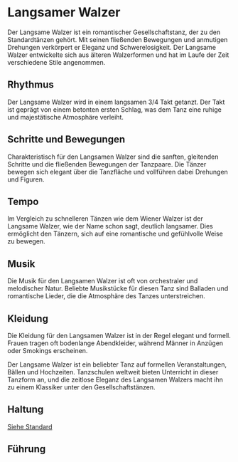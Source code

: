# Langsamer Walzer

Der Langsame Walzer ist ein romantischer Gesellschaftstanz, der zu den Standardtänzen gehört. Mit seinen fließenden Bewegungen und anmutigen Drehungen verkörpert er Eleganz und Schwerelosigkeit. Der Langsame Walzer entwickelte sich aus älteren Walzerformen und hat im Laufe der Zeit verschiedene Stile angenommen.

## Rhythmus

Der Langsame Walzer wird in einem langsamen 3/4 Takt getanzt. Der Takt ist geprägt von einem betonten ersten Schlag, was dem Tanz eine ruhige und majestätische Atmosphäre verleiht.

## Schritte und Bewegungen

Charakteristisch für den Langsamen Walzer sind die sanften, gleitenden Schritte und die fließenden Bewegungen der Tanzpaare. Die Tänzer bewegen sich elegant über die Tanzfläche und vollführen dabei Drehungen und Figuren.

## Tempo

Im Vergleich zu schnelleren Tänzen wie dem Wiener Walzer ist der Langsame Walzer, wie der Name schon sagt, deutlich langsamer. Dies ermöglicht den Tänzern, sich auf eine romantische und gefühlvolle Weise zu bewegen.

## Musik

Die Musik für den Langsamen Walzer ist oft von orchestraler und melodischer Natur. Beliebte Musikstücke für diesen Tanz sind Balladen und romantische Lieder, die die Atmosphäre des Tanzes unterstreichen.

## Kleidung

Die Kleidung für den Langsamen Walzer ist in der Regel elegant und formell. Frauen tragen oft bodenlange Abendkleider, während Männer in Anzügen oder Smokings erscheinen.

Der Langsame Walzer ist ein beliebter Tanz auf formellen Veranstaltungen, Bällen und Hochzeiten. Tanzschulen weltweit bieten Unterricht in dieser Tanzform an, und die zeitlose Eleganz des Langsamen Walzers macht ihn zu einem Klassiker unter den Gesellschaftstänzen.

## Haltung

[Siehe Standard](../index.md#haltung)

## Führung
